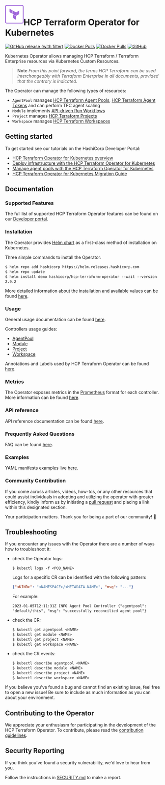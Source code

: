 <a href="https://cloud.hashicorp.com/products/terraform">
    <img src=".github/hcp-terraform-logo.png" alt="HCP Terraform" title="HCP Terraform" align="left" height="60" />
</a>

# HCP Terraform Operator for Kubernetes

[![GitHub release (with filter)](https://img.shields.io/github/v/release/hashicorp/hcp-terraform-operator)](https://github.com/hashicorp/hcp-terraform-operator/releases)
[![Docker Pulls](https://img.shields.io/docker/pulls/hashicorp/hcp-terraform-operator)](https://hub.docker.com/r/hashicorp/hcp-terraform-operator) [![Docker Pulls](https://img.shields.io/docker/pulls/hashicorp/terraform-cloud-operator)](https://hub.docker.com/r/hashicorp/terraform-cloud-operator)
[![GitHub](https://img.shields.io/github/license/hashicorp/hcp-terraform-operator)](https://github.com/hashicorp/hcp-terraform-operator/blob/main/LICENSE)

Kubernetes Operator allows managing HCP Terraform / Terraform Enterprise resources via Kubernetes Custom Resources.

> **Note**
> _From this point forward, the terms HCP Terraform can be used interchangeably with Terraform Enterprise in all documents, provided that the contrary is indicated._

The Operator can manage the following types of resources:

- `AgentPool` manages [HCP Terraform Agent Pools](https://developer.hashicorp.com/terraform/cloud-docs/agents/agent-pools), [HCP Terraform Agent Tokens](https://developer.hashicorp.com/terraform/cloud-docs/users-teams-organizations/api-tokens#agent-api-tokens) and can perform TFC agent scaling
- `Module` implements [API-driven Run Workflows](https://developer.hashicorp.com/terraform/cloud-docs/run/api)
- `Project` manages [HCP Terraform Projects](https://developer.hashicorp.com/terraform/cloud-docs/workspaces/organize-workspaces-with-projects)
- `Workspace` manages [HCP Terraform Workspaces](https://developer.hashicorp.com/terraform/cloud-docs/workspaces)

## Getting started

To get started see our tutorials on the HashiCorp Developer Portal:

- [HCP Terraform Operator for Kubernetes overview](https://developer.hashicorp.com/terraform/cloud-docs/integrations/kubernetes)
- [Deploy infrastructure with the HCP Terraform Operator for Kubernetes](https://developer.hashicorp.com/terraform/tutorials/kubernetes/kubernetes-operator-v2)
- [Manage agent pools with the HCP Terraform Operator for Kubernetes](https://developer.hashicorp.com/terraform/tutorials/kubernetes/kubernetes-operator-v2-agentpool)
- [HCP Terraform Operator for Kubernetes Migration Guide](https://developer.hashicorp.com/terraform/cloud-docs/integrations/kubernetes/ops-v2-migration)

## Documentation

### Supported Features

The full list of supported HCP Terraform Operator features can be found on our [Developer portal](https://developer.hashicorp.com/terraform/cloud-docs/integrations/kubernetes#supported-terraform-cloud-features).

### Installation

The Operator provides [Helm chart](./charts/hcp-terraform-operator) as a first-class method of installation on Kubernetes.

Three simple commands to install the Operator:

```console
$ helm repo add hashicorp https://helm.releases.hashicorp.com
$ helm repo update
$ helm install demo hashicorp/hcp-terraform-operator --wait --version 2.9.2
```

More detailed information about the installation and available values can be found [here](./charts/hcp-terraform-operator/README.md).

### Usage

General usage documentation can be found [here](./docs/usage.md).

Controllers usage guides:

- [AgentPool](./docs/agentpool.md)
- [Module](./docs/module.md)
- [Project](./docs/project.md)
- [Workspace](./docs/workspace.md)

Annotations and Labels used by HCP Terraform Operator can be found [here](./docs/annotations-and-labels.md).

### Metrics

The Operator exposes metrics in the [Prometheus](https://prometheus.io/) format for each controller. More information can be found [here](./docs/metrics.md).

### API reference

API reference documentation can be found [here](./docs/api-reference.md).

### Frequently Asked Questions

FAQ can be found [here](./docs/faq.md).

### Examples

YAML manifests examples live [here](./docs/examples/).

### Community Contribution

If you come across articles, videos, how-tos, or any other resources that could assist individuals in adopting and utilizing the operator with greater efficiency, kindly inform us by initiating a [pull request](https://github.com/hashicorp/hcp-terraform-operator/pulls) and placing a link within this designated section.

Your participation matters. Thank you for being a part of our community! :raised_hands:

## Troubleshooting

If you encounter any issues with the Operator there are a number of ways how to troubleshoot it:

- check the Operator logs:

    ```console
    $ kubectl logs -f <POD_NAME>
    ```

    Logs for a specific CR can be identified with the following pattern:

    ```json
    {"<KIND>": "<NAMESPACE>/<METADATA.NAME>", "msg": "..."}
    ```

    For example:

    ```text
    2023-01-05T12:11:31Z INFO Agent Pool Controller	{"agentpool": "default/this", "msg": "successfully reconcilied agent pool"}
    ```

- check the CR:

    ```console
    $ kubectl get agentpool <NAME>
    $ kubectl get module <NAME>
    $ kubectl get project <NAME>
    $ kubectl get workspace <NAME>
    ```

- check the CR events:

    ```console
    $ kubectl describe agentpool <NAME>
    $ kubectl describe module <NAME>
    $ kubectl describe project <NAME>
    $ kubectl describe workspace <NAME>
    ```

If you believe you've found a bug and cannot find an existing issue, feel free to open a new issue! Be sure to include as much information as you can about your environment.

## Contributing to the Operator

We appreciate your enthusiasm for participating in the development of the HCP Terraform Operator. To contribute, please read the [contribution guidelines](./CONTRIBUTING.md).

## Security Reporting

If you think you've found a security vulnerability, we'd love to hear from you.

Follow the instructions in [SECURITY.md](.github/SECURITY.md) to make a report.
